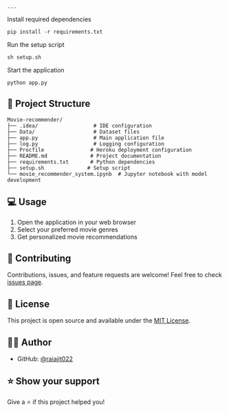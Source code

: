 
```"Movie Recommender"
...
```

Install required dependencies


```shellscript
pip install -r requirements.txt
```

Run the setup script


```shellscript
sh setup.sh
```

Start the application


```shellscript
python app.py
```

## 📁 Project Structure

```plaintext
Movie-recommender/
├── .idea/                  # IDE configuration
├── Data/                   # Dataset files
├── app.py                  # Main application file
├── log.py                  # Logging configuration
├── Procfile               # Heroku deployment configuration
├── README.md              # Project documentation
├── requirements.txt       # Python dependencies
├── setup.sh              # Setup script
└── movie_recommender_system.ipynb  # Jupyter notebook with model development
```

## 💻 Usage

1. Open the application in your web browser
2. Select your preferred movie genres
3. Get personalized movie recommendations


## 🤝 Contributing

Contributions, issues, and feature requests are welcome! Feel free to check [issues page](https://github.com/raiajit022/Movie-recommender/issues).

## 📝 License

This project is open source and available under the [MIT License](LICENSE).

## 👨‍💻 Author

- GitHub: [@raiajit022](https://github.com/raiajit022)


## ⭐ Show your support

Give a ⭐️ if this project helped you!

```plaintext

```
